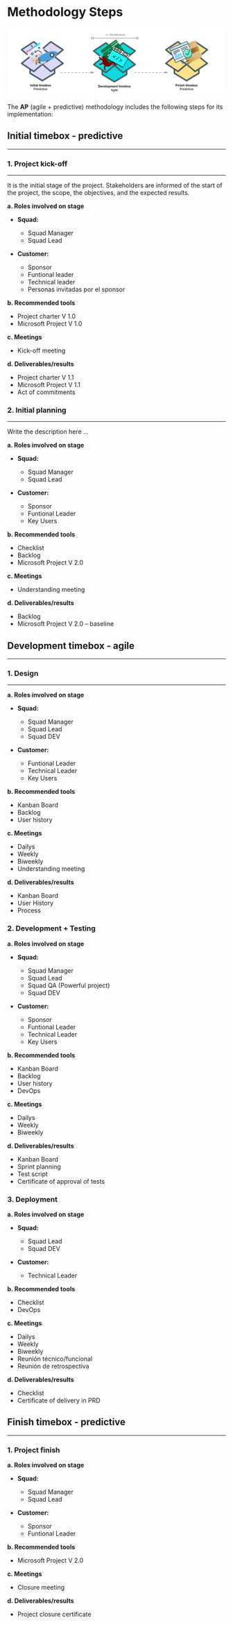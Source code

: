 # Methodology Steps

![steps](img/../../img/steps.png)

The **AP** (agile + predictive) methodology includes the following steps for its implementation:

## Initial timebox -  predictive
***

### 1.  Project kick-off
*** 
It is the initial stage of the project. Stakeholders are informed of the start of the project, the scope, the objectives, and the expected results.

**a. Roles involved on stage**

* **Squad:**
 
    *    Squad Manager
    *    Squad Lead
    
* **Customer:**    
    *    Sponsor
    *    Funtional leader
    *    Technical leader
    *    Personas invitadas por el sponsor
     
**b. Recommended tools**

*    Project charter V 1.0
*    Microsoft Project V 1.0
            
**c. Meetings**

*    Kick-off meeting
            
**d.    Deliverables/results**

*    Project charter V 1.1
*    Microsoft Project V 1.1
*    Act of commitments

### 2.    Initial planning
***
    
Write the description here ...

**a. Roles involved on stage**

* **Squad:**
     
    *    Squad Manager
    *    Squad Lead
            
* **Customer:**
     
    * Sponsor
    * Funtional Leader
    * Key Users
        
**b. Recommended tools**

*    Checklist
*    Backlog
*    Microsoft Project V 2.0
    
**c. Meetings**

*    Understanding meeting
    
**d.    Deliverables/results**

*    Backlog
*    Microsoft Project V 2.0 – baseline

## Development timebox - agile
***

### 1. Design
***    

**a. Roles involved on stage**

* **Squad:**
 
    *    Squad Manager
    *    Squad Lead
    *    Squad DEV

* **Customer:**
 
    *    Funtional Leader
    *    Technical Leader
    *    Key Users

**b. Recommended tools**

*    Kanban Board
*    Backlog
*    User history

**c. Meetings**

*    Dailys
*    Weekly
*    Biweekly
*    Understanding meeting

**d.    Deliverables/results**

*    Kanban Board
*    User History
*    Process

### 2. Development + Testing

**a. Roles involved on stage**

* **Squad:**
 
    *    Squad Manager
    *    Squad Lead
    *    Squad QA (Powerful project)
    *    Squad DEV

* **Customer:**
 
    *    Sponsor
    *    Funtional Leader
    *    Technical Leader
    *    Key Users
    
**b. Recommended tools**

*    Kanban Board
*    Backlog
*    User history
*    DevOps
    
**c. Meetings**

*    Dailys
*    Weekly
*    Biweekly
     
**d.    Deliverables/results**

*    Kanban Board
*    Sprint planning
*    Test script
*    Certificate of approval of tests

### 3. Deployment

**a. Roles involved on stage**

* **Squad:**
 
    *    Squad Lead
    *    Squad DEV
    
* **Customer:**
 
    *    Technical Leader

**b. Recommended tools**

*    Checklist
*    DevOps
   
**c. Meetings**

*    Dailys
*    Weekly
*    Biweekly
*    Reunión técnico/funcional
*    Reunión de retrospectiva
    
**d.    Deliverables/results**

*    Checklist
*    Certificate of delivery in PRD

## Finish timebox - predictive
***

### 1. Project finish

**a. Roles involved on stage**

* **Squad:**
 
    *    Squad Manager
    *    Squad Lead
    
* **Customer:**
 
    *    Sponsor
    *    Funtional Leader
    
**b. Recommended tools**

*    Microsoft Project V 2.0
    
**c. Meetings**

*    Closure meeting
    
**d.    Deliverables/results**

*    Project closure certificate
